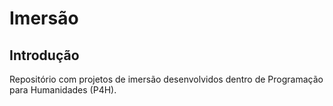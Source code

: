 Imersão
================

Introdução
----------

Repositório com projetos de imersão desenvolvidos dentro de Programação para Humanidades (P4H).
